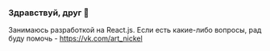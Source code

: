 ### Здравствуй, друг 👋

Занимаюсь разработкой на React.js.
Если есть какие-либо вопросы, рад буду помочь - https://vk.com/art_nickel

<!--
**ArtemPonomarev-1994/ArtemPonomarev-1994** is a ✨ _special_ ✨ repository because its `README.md` (this file) appears on your GitHub profile.

Here are some ideas to get you started:

- 🔭 I’m currently working on ...
- 🌱 I’m currently learning ...
- 👯 I’m looking to collaborate on ...
- 🤔 I’m looking for help with ...
- 💬 Ask me about ...
- 📫 How to reach me: ...
- 😄 Pronouns: ...
- ⚡ Fun fact: ...
-->

